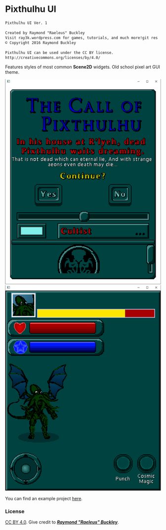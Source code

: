 # Pixthulhu UI

```
Pixthulhu UI Ver. 1

Created by Raymond "Raeleus" Buckley
Visit ray3k.wordpress.com for games, tutorials, and much more!git res
© Copyright 2016 Raymond Buckley

Pixthulhu UI can be used under the CC BY license.
http://creativecommons.org/licenses/by/4.0/
```

Features styles of most common **Scene2D** widgets. Old school pixel art GUI theme.

![Pixthulhu](preview.png)
![Pixthulhu](preview2.png)

You can find an example project [here](https://ray3k.wordpress.com/pixthulhu-ui-skin-for-libgdx/).

### License

[CC BY 4.0](http://creativecommons.org/licenses/by/4.0/). Give credit to [***Raymond "Raeleus"
Buckley***](http://www.badlogicgames.com/forum/viewtopic.php?f=22&t=22887).
